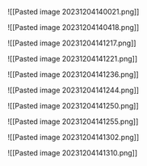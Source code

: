 ![[Pasted image 20231204140021.png]]

![[Pasted image 20231204140418.png]]

![[Pasted image 20231204141217.png]]

![[Pasted image 20231204141221.png]]

![[Pasted image 20231204141236.png]]

![[Pasted image 20231204141244.png]]

![[Pasted image 20231204141250.png]]

![[Pasted image 20231204141255.png]]

![[Pasted image 20231204141302.png]]

![[Pasted image 20231204141310.png]]
